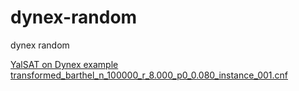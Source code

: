 # dynex-random
dynex random

<a href="https://github.com/ares-austria/dynex-random/blob/main/yalsat-transformed_barthel_n_100000_r_8.000_p0_0.080_instance_001.log">YalSAT on Dynex example transformed_barthel_n_100000_r_8.000_p0_0.080_instance_001.cnf</a>
